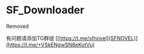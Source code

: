# SF_Downloader
Removed

有问题请添加TG群组 [[https://t.me/sfnovel](SFNOVEL)](https://t.me/+VSkENgwSN8eKotVu)
